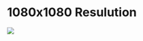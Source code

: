 # 1080x1080 Resulution

![](https://github.com/Stas-inside/Configs/blob/main/Screenshot%20(236).png)
